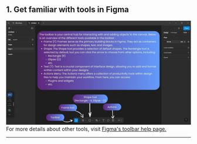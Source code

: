 ## 1. Get familiar with tools in Figma

![Description about tools in figma](images/chat-app-redesign/tools.jpg)
For more details about other tools, visit [Figma's toolbar help page.](https://help.figma.com/hc/en-us/articles/360041064174-Access-design-tools-from-the-toolbar)

---